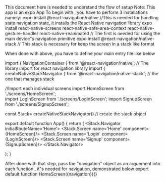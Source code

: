 This document here is needed to understand the flow of setup
Note: This app is an expo App
To begin with , you have to perform 3 installations namely:
expo install @react-navigation/native //This is needed for handling state navigation state, it installs the React Native navigation library
expo install react-native-screens react-native-safe-area-context react-native-gesture-handler react-native-reanimated // The first is needed for using the main device"s navigation primitive
expo install @react-navigation/native-stack // This stack is necessary for keep the screen in a stack like format


When done with above, you have to define your main entry file like below

import { NavigationContainer } from '@react-navigation/native';    // The library import for react navigation library
import { createNativeStackNavigator } from '@react-navigation/native-stack'; // the one that manages stack

//Import each individual screens
import HomeScreen from './screens/HomeScreen';  
import LoginScreen from './screens/LoginScreen';
import SignupScreen from './screens/SignupScreen';





const Stack= createNativeStackNavigator() // create the stack object

export default function App() {
  return (
    <NavigationContainer>
          <Stack.Navigator initialRouteName='Home'>
           <Stack.Screen name='Home' component={HomeScreen}/>
           <Stack.Screen name='Login' component={LoginScreen}/>
           <Stack.Screen name='Signup' component={SignupScreen}/>
          </Stack.Navigator>
    </NavigationContainer>

    
  );
}



After done with that step,
pass the "navigation" object as an arguement into each function  , it"s needed for navigation, demonstrated below
export default function HomeScreen({navigation}){}






